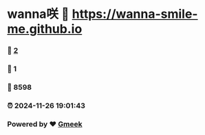 # wanna咲 :link: https://wanna-smile-me.github.io 
### :page_facing_up: [2](https://wanna-smile-me.github.io/tag.html) 
### :speech_balloon: 1 
### :hibiscus: 8598 
### :alarm_clock: 2024-11-26 19:01:43 
### Powered by :heart: [Gmeek](https://github.com/Meekdai/Gmeek)
